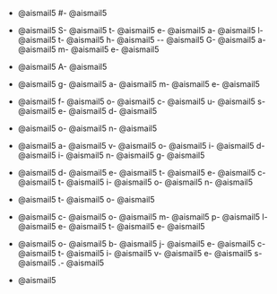- @aismail5
#- @aismail5
 - @aismail5
S- @aismail5
t- @aismail5
e- @aismail5
a- @aismail5
l- @aismail5
t- @aismail5
h- @aismail5
-- @aismail5
G- @aismail5
a- @aismail5
m- @aismail5
e- @aismail5

- @aismail5
A- @aismail5
 - @aismail5
g- @aismail5
a- @aismail5
m- @aismail5
e- @aismail5
 - @aismail5
f- @aismail5
o- @aismail5
c- @aismail5
u- @aismail5
s- @aismail5
e- @aismail5
d- @aismail5
 - @aismail5
o- @aismail5
n- @aismail5
 - @aismail5
a- @aismail5
v- @aismail5
o- @aismail5
i- @aismail5
d- @aismail5
i- @aismail5
n- @aismail5
g- @aismail5
 - @aismail5
d- @aismail5
e- @aismail5
t- @aismail5
e- @aismail5
c- @aismail5
t- @aismail5
i- @aismail5
o- @aismail5
n- @aismail5
 - @aismail5
t- @aismail5
o- @aismail5
 - @aismail5
c- @aismail5
o- @aismail5
m- @aismail5
p- @aismail5
l- @aismail5
e- @aismail5
t- @aismail5
e- @aismail5
 - @aismail5
o- @aismail5
b- @aismail5
j- @aismail5
e- @aismail5
c- @aismail5
t- @aismail5
i- @aismail5
v- @aismail5
e- @aismail5
s- @aismail5
.- @aismail5

- @aismail5
